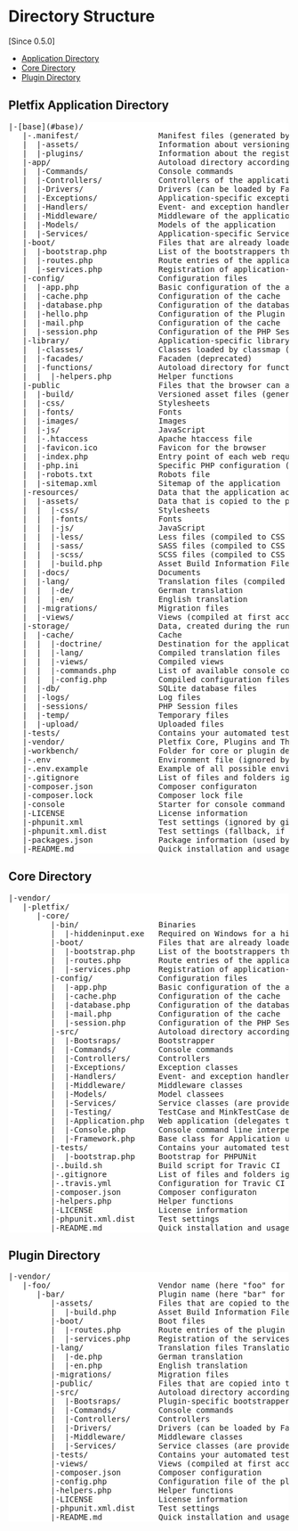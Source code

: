 <style>
.tree {
    background-color: white; 
}
</style>
 
# Directory Structure

[Since 0.5.0]

- [Application Directory](#application)
- [Core Directory](#core)
- [Plugin Directory](#plugin)

<a name="application"></a>
## Pletfix Application Directory

<pre class="tree">
|-[base](#base)/
   |-.manifest/                 Manifest files (generated by specific console commands)
   |  |-assets/                 Information about versioning the assets
   |  |-plugins/                Information about the registered plugins
   |-app/                       Autoload directory according to PSR-4 standard, namespace \App
   |  |-Commands/               Console commands
   |  |-Controllers/            Controllers of the application
   |  |-Drivers/                Drivers (can be loaded by Factories)
   |  |-Exceptions/             Application-specific exception classes
   |  |-Handlers/               Event- and exception handlers
   |  |-Middleware/             Middleware of the application
   |  |-Models/                 Models of the application
   |  |-Services/               Application-specific Services (are provided directly or indirectly by the DI)
   |-boot/                      Files that are already loaded during the boot process
   |  |-bootstrap.php           List of the bootstrappers that are active for the application
   |  |-routes.php              Route entries of the application
   |  |-services.php            Registration of application-specific services
   |-config/                    Configuration files
   |  |-app.php                 Basic configuration of the application
   |  |-cache.php               Configuration of the cache
   |  |-database.php            Configuration of the database
   |  |-hello.php               Configuration of the Plugin "hello" (exemplary)
   |  |-mail.php                Configuration of the cache
   |  |-session.php             Configuration of the PHP Session
   |-library/                   Application-specific library
   |  |-classes/                Classes loaded by classmap (because they do not follow the PSR-4 standard)
   |  |-facades/                Facaden (deprecated)
   |  |-functions/              Autoload directory for functions (each file must be entered in composer.json!)
   |  |  |-helpers.php          Helper functions
   |-public                     Files that the browser can access directly
   |  |-build/                  Versioned asset files (generated by the Asset Manager)
   |  |-css/                    Stylesheets
   |  |-fonts/                  Fonts
   |  |-images/                 Images
   |  |-js/                     JavaScript
   |  |-.htaccess               Apache htaccess file
   |  |-favicon.ico             Favicon for the browser
   |  |-index.php               Entry point of each web request
   |  |-php.ini                 Specific PHP configuration (useful for a web hosted system)
   |  |-robots.txt              Robots file
   |  |-sitemap.xml             Sitemap of the application
   |-resources/                 Data that the application accesses just indirectly (or never)
   |  |-assets/                 Data that is copied to the public folder using an asset manager
   |  |  |-css/                 Stylesheets
   |  |  |-fonts/               Fonts
   |  |  |-js/                  JavaScript
   |  |  |-less/                Less files (compiled to CSS files by the asset manager)
   |  |  |-sass/                SASS files (compiled to CSS files by the asset manager)
   |  |  |-scss/                SCSS files (compiled to CSS files by the asset manager)
   |  |  |-build.php            Asset Build Information File
   |  |-docs/                   Documents
   |  |-lang/                   Translation files (compiled at first access and stored in cache)
   |  |  |-de/                  German translation
   |  |  |-en/                  English translation
   |  |-migrations/             Migration files
   |  |-views/                  Views (compiled at first access and stored in cache)
   |-storage/                   Data, created during the runtime (folder is writable, ignored by git)
   |  |-cache/                  Cache
   |  |  |-doctrine/            Destination for the application cache (Doctrine Adapter)
   |  |  |-lang/                Compiled translation files
   |  |  |-views/               Compiled views
   |  |  |-commands.php         List of available console commands (generated by the CommandFactory)
   |  |  |-config.php           Compiled configuration files (updated when booting, if necessary)
   |  |-db/                     SQLite database files
   |  |-logs/                   Log files
   |  |-sessions/               PHP Session files
   |  |-temp/                   Temporary files
   |  |-upload/                 Uploaded files
   |-tests/                     Contains your automated tests
   |-vendor/                    Pletfix Core, Plugins and Third Party Packages - don't modify this code!
   |-workbench/                 Folder for core or plugin development
   |-.env                       Environment file (ignored by git)
   |-.env.example               Example of all possible environment variables
   |-.gitignore                 List of files and folders ignored by git
   |-composer.json              Composer configuraton
   |-composer.lock              Composer lock file
   |-console                    Starter for console command (shell-script)
   |-LICENSE                    License information
   |-phpunit.xml                Test settings (ignored by git)
   |-phpunit.xml.dist           Test settings (fallback, if phpunit.xml not exists)
   |-packages.json              Package information (used by composer for the create-project command)
   |-README.md                  Quick installation and usage guide for the application
</pre>

<a name="core"></a>
## Core Directory

<pre class="tree">
|-vendor/
   |-pletfix/
      |-core/
         |-bin/                 Binaries
         |  |-hiddeninput.exe   Required on Windows for a hidden input in console programs
         |-boot/                Files that are already loaded during the boot process
         |  |-bootstrap.php     List of the bootstrappers that are active for the application
         |  |-routes.php        Route entries of the application
         |  |-services.php      Registration of application-specific services
         |-config/              Configuration files
         |  |-app.php           Basic configuration of the application
         |  |-cache.php         Configuration of the cache
         |  |-database.php      Configuration of the database
         |  |-mail.php          Configuration of the cache
         |  |-session.php       Configuration of the PHP Session
         |-src/                 Autoload directory according to PSR-4 standard, namespace \Core
         |  |-Bootsraps/        Bootstrapper
         |  |-Commands/         Console commands
         |  |-Controllers/      Controllers
         |  |-Exceptions/       Exception classes
         |  |-Handlers/         Event- and exception handlers
         |  |-Middleware/       Middleware classes
         |  |-Models/           Model classees
         |  |-Services/         Service classes (are provided directly or indirectly by the DI)
         |  |-Testing/          TestCase and MinkTestCase definition
         |  |-Application.php   Web application (delegates the request to the required route)
         |  |-Console.php       Console command line interpeter (loads a console command and executes it)
         |  |-Framework.php     Base class for Application und Console
         |-tests/               Contains your automated tests
         |  |-bootstrap.php     Bootstrap for PHPUNit
         |-.build.sh            Build script for Travic CI
         |-.gitignore           List of files and folders ignored by git
         |-.travis.yml          Configuration for Travic CI
         |-composer.json        Composer configuraton
         |-helpers.php          Helper functions
         |-LICENSE              License information
         |-phpunit.xml.dist     Test settings
         |-README.md            Quick installation and usage guide for the core
</pre>

<a name="plugin"></a>
## Plugin Directory

<pre class="tree">
|-vendor/
   |-foo/                       Vendor name (here "foo" for example)
      |-bar/                    Plugin name (here "bar" for example)
         |-assets/              Files that are copied to the public folder using an asset manager
         |  |-build.php         Asset Build Information File
         |-boot/                Boot files
         |  |-routes.php        Route entries of the plugin
         |  |-services.php      Registration of the services provided by the plugin
         |-lang/                Translation files Translation files (compiled at first access and stored in cache)
         |  |-de.php            German translation
         |  |-en.php            English translation
         |-migrations/          Migration files
         |-public/              Files that are copied into the public folder of the application
         |-src/                 Autoload directory according to PSR-4 standard, namespace &lt;vendor&gt;\&lt;plugin&gt;
         |  |-Bootsraps/        Plugin-specific bootstrapper
         |  |-Commands/         Console commands
         |  |-Controllers/      Controllers
         |  |-Drivers/          Drivers (can be loaded by Factories)
         |  |-Middleware/       Middleware classes
         |  |-Services/         Service classes (are provided directly or indirectly by the DI)
         |-tests/               Contains your automated tests
         |-views/               Views (compiled at first access and stored in cache)
         |-composer.json        Composer configuration
         |-config.php           Configuration file of the plugins
         |-helpers.php          Helper functions
         |-LICENSE              License information
         |-phpunit.xml.dist     Test settings
         |-README.md            Quick installation and usage guide for the plugin
</pre>

<!--
Compare:
    http://guides.rubyonrails.org/getting_started.html
    https://book.cakephp.org/3.0/en/intro/cakephp-folder-structure.html
-->
